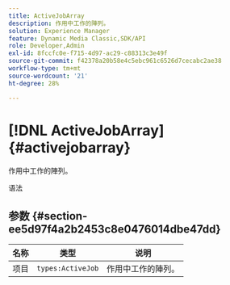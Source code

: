 ```yaml
---
title: ActiveJobArray
description: 作用中工作的陣列。
solution: Experience Manager
feature: Dynamic Media Classic,SDK/API
role: Developer,Admin
exl-id: 8fccfc0e-f715-4d97-ac29-c88313c3e49f
source-git-commit: f42378a20b58e4c5ebc961c6526d7cecabc2ae38
workflow-type: tm+mt
source-wordcount: '21'
ht-degree: 28%

---
```


# [!DNL ActiveJobArray]{#activejobarray}

作用中工作的陣列。

语法

## 参数 {#section-ee5d97f4a2b2453c8e0476014dbe47dd}

| 名称 | 类型 | 说明 |
|---|---|---|
| 项目 | `types:ActiveJob` | 作用中工作的陣列。 |
